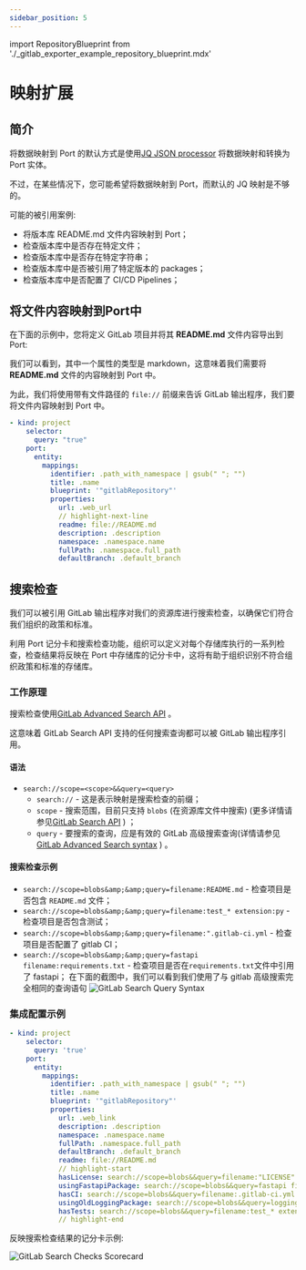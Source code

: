 ```yaml
---
sidebar_position: 5
---
```


import RepositoryBlueprint from './_gitlab_exporter_example_repository_blueprint.mdx'

# 映射扩展

## 简介

将数据映射到 Port 的默认方式是使用[JQ JSON processor](https://stedolan.github.io/jq/manual/) 将数据映射和转换为 Port 实体。

不过，在某些情况下，您可能希望将数据映射到 Port，而默认的 JQ 映射是不够的。

可能的被引用案例: 

* 将版本库 README.md 文件内容映射到 Port；
* 检查版本库中是否存在特定文件；
* 检查版本库中是否存在特定字符串；
* 检查版本库中是否被引用了特定版本的 packages；
* 检查版本库中是否配置了 CI/CD Pipelines；

## 将文件内容映射到Port中

在下面的示例中，您将定义 GitLab 项目并将其 **README.md** 文件内容导出到 Port: 

<RepositoryBlueprint/>

我们可以看到，其中一个属性的类型是 markdown，这意味着我们需要将 **README.md** 文件的内容映射到 Port 中。

为此，我们将使用带有文件路径的 `file://` 前缀来告诉 GitLab 输出程序，我们要将文件内容映射到 Port 中。

```yaml showLineNumbers
- kind: project
    selector:
      query: "true"
    port:
      entity:
        mappings:
          identifier: .path_with_namespace | gsub(" "; "")
          title: .name
          blueprint: '"gitlabRepository"'
          properties:
            url: .web_url
            // highlight-next-line
            readme: file://README.md
            description: .description
            namespace: .namespace.name
            fullPath: .namespace.full_path
            defaultBranch: .default_branch
```

## 搜索检查

我们可以被引用 GitLab 输出程序对我们的资源库进行搜索检查，以确保它们符合我们组织的政策和标准。

利用 Port 记分卡和搜索检查功能，组织可以定义对每个存储库执行的一系列检查，检查结果将反映在 Port 中存储库的记分卡中，这将有助于组织识别不符合组织政策和标准的存储库。

### 工作原理

搜索检查使用[GitLab Advanced Search API](https://docs.gitlab.com/ee/api/search.html) 。

这意味着 GitLab Search API 支持的任何搜索查询都可以被 GitLab 输出程序引用。

#### 语法

* `search://scope=<scope>&&query=<query>`
    - `search://` - 这是表示映射是搜索检查的前缀；
    - `scope` - 搜索范围，目前只支持 `blobs` (在资源库文件中搜索) (更多详情请参见[GitLab Search API](https://docs.gitlab.com/ee/api/search.html#scope) ) ；
    - `query` - 要搜索的查询，应是有效的 GitLab 高级搜索查询(详情请参见[GitLab Advanced Search syntax](https://docs.gitlab.com/ee/user/search/advanced_search.html#syntax) ) 。

#### 搜索检查示例

* `search://scope=blobs&amp;&amp;query=filename:README.md` - 检查项目是否包含 `README.md` 文件；
* `search://scope=blobs&amp;&amp;query=filename:test_* extension:py` - 检查项目是否包含测试；
* `search://scope=blobs&amp;&amp;query=filename:".gitlab-ci.yml` - 检查项目是否配置了 gitlab CI；
* `search://scope=blobs&amp;&amp;query=fastapi filename:requirements.txt` - 检查项目是否在`requirements.txt`文件中引用了 fastapi；
    在下面的截图中，我们可以看到我们使用了与 gitlab 高级搜索完全相同的查询语句
    ![GitLab Search Query Syntax](../../../../../static/img/integrations/gitlab/GitlabSearchQueryExample.png)

### 集成配置示例

```yaml showLineNumbers
- kind: project
    selector:
      query: 'true'
    port:
      entity:
        mappings:
          identifier: .path_with_namespace | gsub(" "; "")
          title: .name
          blueprint: '"gitlabRepository"'
          properties:
            url: .web_link
            description: .description
            namespace: .namespace.name
            fullPath: .namespace.full_path
            defaultBranch: .default_branch
            readme: file://README.md
            // highlight-start
            hasLicense: search://scope=blobs&&query=filename:"LICENSE"
            usingFastapiPackage: search://scope=blobs&&query=fastapi filename:requirements.txt
            hasCI: search://scope=blobs&&query=filename:.gitlab-ci.yml
            usingOldLoggingPackage: search://scope=blobs&&query=logging extension:py
            hasTests: search://scope=blobs&&query=filename:test_* extension:py
            // highlight-end
```

反映搜索检查结果的记分卡示例: 

![GitLab Search Checks Scorecard](../../../../../static/img/integrations/gitlab/GitlabSearchScorecardExample.png)
